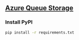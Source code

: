 
## [Azure Queue Storage](https://docs.microsoft.com/ja-jp/azure/storage/queues/storage-python-how-to-use-queue-storage?tabs=python%2Cenvironment-variable-windows)

### Install PyPI
```bash
pip install -r requirements.txt
```
